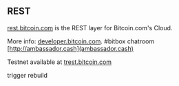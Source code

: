 ## REST

[rest.bitcoin.com](https://rest.bitcoin.com) is the REST layer for Bitcoin.com's Cloud.

More info: [developer.bitcoin.com](https://developer.bitcoin.com). #bitbox chatroom [http://ambassador.cash](ambassador.cash)

Testnet available at [trest.bitcoin.com](https://trest.bitcoin.com)

trigger rebuild
